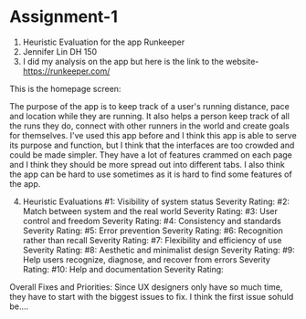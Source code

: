 # Assignment-1
1. Heuristic Evaluation for the app Runkeeper
2. Jennifer Lin DH 150
3. I did my analysis on the app but here is the link to the website- https://runkeeper.com/

This is the homepage screen:

The purpose of the app is to keep track of a user's running distance, pace and location while they are running. It also helps a person keep track of all the runs they do, connect with other runners in the world and create goals for themselves. I've used this app before and I think this app is able to serve its purpose and function, but I think that the interfaces are too crowded and could be made simpler. They have a lot of features crammed on each page and I think they should be more spread out into different tabs. I also think the app can be hard to use sometimes as it is hard to find some features of the app.

4. Heuristic Evaluations
#1: Visibility of system status
Severity Rating:
#2: Match between system and the real world
Severity Rating:
#3: User control and freedom
Severity Rating:
#4: Consistency and standards
Severity Rating:
#5: Error prevention
Severity Rating:
#6: Recognition rather than recall
Severity Rating:
#7: Flexibility and efficiency of use
Severity Rating:
#8: Aesthetic and minimalist design
Severity Rating:
#9: Help users recognize, diagnose, and recover from errors
Severity Rating:
#10: Help and documentation
Severity Rating:

Overall Fixes and Priorities:
Since UX designers only have so much time, they have to start with the biggest issues to fix. I think the first issue sohuld be....
